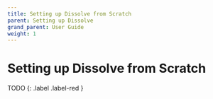 ```yaml
---
title: Setting up Dissolve from Scratch
parent: Setting up Dissolve
grand_parent: User Guide
weight: 1
---
```

# Setting up Dissolve from Scratch

TODO
{: .label .label-red }
